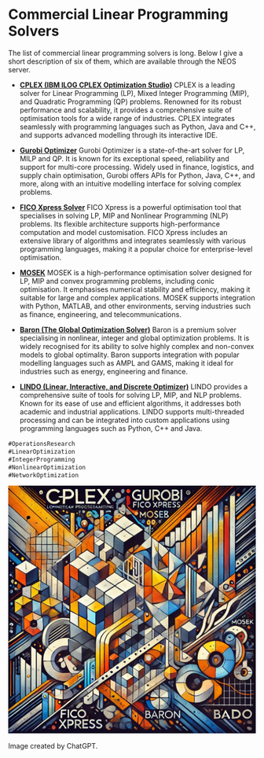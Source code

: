 # Commercial Linear Programming Solvers

The list of commercial linear programming solvers is long. Below I give a short description of six of them, which are available through the NEOS server.


+ [**CPLEX (IBM ILOG CPLEX Optimization Studio)**](https://www.ibm.com/products/ilog-cplex-optimization-studio)
CPLEX is a leading solver for Linear Programming (LP), Mixed Integer Programming (MIP), and Quadratic Programming (QP) problems. Renowned for its robust performance and scalability, it provides a comprehensive suite of optimisation tools for a wide range of industries. CPLEX integrates seamlessly with programming languages such as Python, Java and C++, and supports advanced modelling through its interactive IDE.


+ [**Gurobi Optimizer**](https://www.gurobi.com/solutions/gurobi-optimizer/)
Gurobi Optimizer is a state-of-the-art solver for LP, MILP and QP. It is known for its exceptional speed, reliability and support for multi-core processing. Widely used in finance, logistics, and supply chain optimisation, Gurobi offers APIs for Python, Java, C++, and more, along with an intuitive modelling interface for solving complex problems.


+ [**FICO Xpress Solver**](https://www.fico.com/en/products/fico-xpress-optimization)
FICO Xpress is a powerful optimisation tool that specialises in solving LP, MIP and Nonlinear Programming (NLP) problems. Its flexible architecture supports high-performance computation and model customisation. FICO Xpress includes an extensive library of algorithms and integrates seamlessly with various programming languages, making it a popular choice for enterprise-level optimisation.


+ [**MOSEK**](https://www.mosek.com/)
MOSEK is a high-performance optimisation solver designed for LP, MIP and convex programming problems, including conic optimisation. It emphasises numerical stability and efficiency, making it suitable for large and complex applications. MOSEK supports integration with Python, MATLAB, and other environments, serving industries such as finance, engineering, and telecommunications.


+ [**Baron (The Global Optimization Solver)**](https://minlp.com/)
Baron is a premium solver specialising in nonlinear, integer and global optimization problems. It is widely recognised for its ability to solve highly complex and non-convex models to global optimality. Baron supports integration with popular modelling languages such as AMPL and GAMS, making it ideal for industries such as energy, engineering and finance.


+ [**LINDO (Linear, Interactive, and Discrete Optimizer)**](https://www.lindo.com/)
LINDO provides a comprehensive suite of tools for solving LP, MIP, and NLP problems. Known for its ease of use and efficient algorithms, it addresses both academic and industrial applications. LINDO supports multi-threaded processing and can be integrated into custom applications using programming languages such as Python, C++ and Java.


```
#OperationsResearch
#LinearOptimization
#IntegerProgramming
#NonlinearOptimization
#NetworkOptimization
```

![Commercial linear programming solvers](./img.webp)

Image created by ChatGPT.

 
